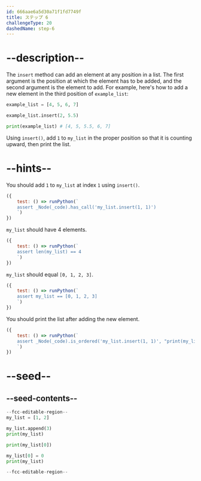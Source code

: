 ```yaml
---
id: 666aae6a5d30a71f1fd7749f
title: ステップ 6
challengeType: 20
dashedName: step-6
---
```


# --description--

The `insert` method can add an element at any position in a list. The first argument is the position at which the element has to be added, and the second argument is the element to add. For example, here's how to add a new element in the third position of `example_list`:

```py
example_list = [4, 5, 6, 7]

example_list.insert(2, 5.5)

print(example_list) # [4, 5, 5.5, 6, 7]
```

Using `insert()`, add `1` to `my_list` in the proper position so that it is counting upward, then print the list.

# --hints--

You should add `1` to `my_list` at index `1` using `insert()`.

```js
({
    test: () => runPython(`
    assert _Node(_code).has_call('my_list.insert(1, 1)')
    `)
})
```

`my_list` should have 4 elements.

```js
({
    test: () => runPython(`
    assert len(my_list) == 4
    `)
})
```

`my_list` should equal `[0, 1, 2, 3]`.

```js
({
    test: () => runPython(`
    assert my_list == [0, 1, 2, 3]
    `)
})
```

You should print the list after adding the new element.

```js
({
    test: () => runPython(`
    assert _Node(_code).is_ordered('my_list.insert(1, 1)', "print(my_list)")
    `)
})
```

# --seed--

## --seed-contents--

```py
--fcc-editable-region--
my_list = [1, 2]

my_list.append(3)
print(my_list)

print(my_list[0])

my_list[0] = 0
print(my_list)

--fcc-editable-region--
```

